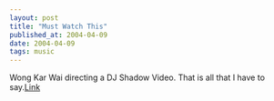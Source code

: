 ```yaml
---
layout: post
title: "Must Watch This"
published_at: 2004-04-09
date: 2004-04-09
tags: music
---
```


Wong Kar Wai directing a DJ Shadow Video. That is all that I have to say.[Link](http://www.ifilm.com/ifilmdetail/2447081)  